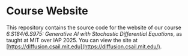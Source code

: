 # Course Website
This repository contains the source code for the website of our course *6.S184/6.S975: Generative AI with Stochastic Differential Equations*, as taught at MIT over IAP 2025. You can view the site at [https://diffusion.csail.mit.edu](https://diffusion.csail.mit.edu/).
